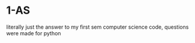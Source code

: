 # 1-AS
literally just the answer to my first sem computer science code, questions were made for python
